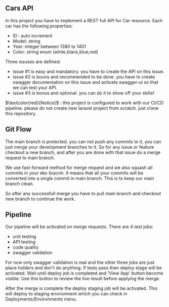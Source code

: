 ## Cars API
In this project you have to implement a REST full API for Car resource. Each car has the following properties:
- ID : auto increment
- Model: string
- Year: integer between 1380 to 1401
- Color: string enum (white,black,blue,red)

Three issuses are defined:
- issue #1 is easy and mandatory. you have to create the API on this issue.
- issue #2 is bouns and recommended to be done. you have to create swagger documentation on this issue and activate swagger-ui so that we can test your API.
- issue #3 is bonus and optional. you can do it to show off your skills!

$`\textcolor{red}{Notice}`$ : this project is configured to work with our CI/CD pipeline. please do not create new laravel project from scratch. just clone this repository.

## Git Flow
The main branch is protected. you can not push any commits to it, you can just merge your development branches to it. So for any issue or feature checkout a new branch, and after you are done with that issue do a merge request to main branch.

We use fast-forward method for merge request and we also squash all commits in your dev bracnh. It means that all your commits will be converted into a single commit in main branch. This is to keep our main branch clean.

So after any successfull merge you have to pull main branch and checkout new branch to continue the work.

## Pipeline
Our pipeline will be activated on merge requests. There are 4 test jobs:
- unit testing
- API testing
- code quality
- swagger validation

For now only swagger validation is real and the other three jobs are just place holders and don't do anything.
If tests pass then deploy stage will be activated. Wait until deploy job is completed and 'View App' button become visible. Use this button to review the live result before applying the merge.

After the merge is complete the deploy staging job will be activated. This will deploy to staging environment which you can check in Deployments/Environments menu.
